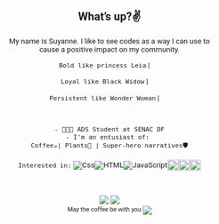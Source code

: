<!DOCTYPE html>
<html lang="en">
<head>
  <meta charset="UTF-8">
  <meta http-equiv="X-UA-Compatible" content="IE=edge">
  <meta name="viewport" content="width=device-width, initial-scale=1.0">
</head>
<body style="font-size:10pt;font-family:'Roboto',sans-serif;">
  <h2 align="center">What’s up?✌️</h2>


  <p align="center">My name is Suyanne. I like to see codes as a way I can use to<br>cause a positive impact on my community.</p>
  
  <div align="center">
  
  ```Bold like princess Leia```
   | 
  <img width="15px" align="center" src="images/LeiaIcon.svg" alt=""> 

  ```Loyal like Black Widow```
    |
  <img width="15px" align="center" src="images/ViuvaIcon.svg" alt="">  

  ```Persistent like Wonder Woman```
    |
  <img width="15px" align="center" src="images/WonderWomanIcon.svg" alt="">
  </div>
  <br>

  <div align="center"> 
  <!-- <h3><a href="https://suyannesara.github.io/" align="center" >Click here and find out my projects!</a></h3> -->

  ``` - 👩🏻‍💻 ADS Student at SENAC DF ``` <br>
  ``` - I'm an entusiast of:  ``` <br>
  ```Coffee☕| Plants🌵 | Super-hero narratives🛡️``` <br> <br>
  ``` Interested in: ```
  <img align="center" src="images/CssIcon.svg" alt="Css"><img align="center" src="images/HtmlIcon.svg" alt="HTML"><img align="center" src="images/JsIcon.svg" alt="JavaScript"><img align="center" width="20px" src="images/vue.png" alt="Vue"><img align="center" width="20px" src="images/react.png" alt="React"><img align="center" width="20px" src="images/node.png" alt="Node">
  </div>
  </div>
  <br><br>
  
  <div align="center">
    <a href ="mailto:suyannesaramiranda@gmail.com"><img src="https://img.shields.io/badge/-Gmail-%23333?style=for-the-badge&logo=gmail&logoColor=white" target="_blank"></a>
    <a href="https://www.linkedin.com/in/suyanne-miranda/" target="_blank"><img src="https://img.shields.io/badge/-LinkedIn-%230077B5?style=for-the-badge&logo=linkedin&logoColor=white" target="_blank"></a> <br>
    <small>May the coffee be with you  <img src="images/wars.svg" align="center"></small> 
  </div>

  <!-- |                                      |                               |  
  |---|---|
  |<h3>I’m an entusiast of:</h3>Coffee ☕ Plants🌵 <br> Super-hero narratives 🛡️|<h3>Interested in: </h3><img align="center" src="images/CssIcon.svg" alt="Css"><img align="center" src="images/HtmlIcon.svg" alt="HTML"><img align="center" src="images/JsIcon.svg" alt="JavaScript"><img align="center" src="images/KotlinIcon.svg" alt="Kotlin"><img align="center" src="images/PhpIcon.svg" alt="PHP"><br><br>   |
  <br> -->
<!-- 
> ### Let's take a coffee?
> <a target="_blank" href="https://www.linkedin.com/in/suyanne-miranda/"><img src="images/lkdinLogo.svg"></a> 
> <a target="_blank" href="https://stackoverflow.com/users/17331573/suyanne-miranda"><img src="images/StackOverflow.svg"></a> 
> <a target="_blank" href="https://www.behance.net/suyannesara"><img src="images/Behance.svg"> <br></a>
> <small>May the coffee be with you  <img src="images/wars.svg" align="center"></small>  -->
